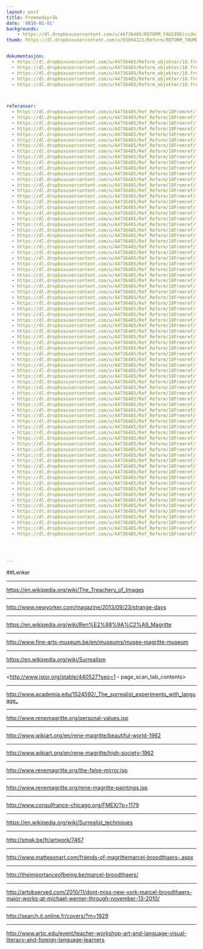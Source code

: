 ```yaml
---
layout: post
title: Fremmedspråk
date: '0018-01-01'
backgrounds:
    - https://dl.dropboxusercontent.com/u/44736485/REFORM_FAGSIDE(side2)/18.Fremmedspraak2m.jpg
thumb: https://dl.dropboxusercontent.com/u/65894221/Reform/REFORM_THUMBNAILS/18.Fremmedspraak.jpg


dokumentasjon:
  - https://dl.dropboxusercontent.com/u/44736485/Reform_objekter/18.frem1.jpg
  - https://dl.dropboxusercontent.com/u/44736485/Reform_objekter/18.frem2.jpg
  - https://dl.dropboxusercontent.com/u/44736485/Reform_objekter/18.frem3.jpg
  - https://dl.dropboxusercontent.com/u/44736485/Reform_objekter/18.frem4.jpg
  - https://dl.dropboxusercontent.com/u/44736485/Reform_objekter/18.frem5.jpg
  


referanser:
  - https://dl.dropboxusercontent.com/u/44736485/Ref_Reform/18Fremref/fremref01.jpg
  - https://dl.dropboxusercontent.com/u/44736485/Ref_Reform/18Fremref/fremref02.jpg
  - https://dl.dropboxusercontent.com/u/44736485/Ref_Reform/18Fremref/fremref03.jpg
  - https://dl.dropboxusercontent.com/u/44736485/Ref_Reform/18Fremref/fremref04.jpg
  - https://dl.dropboxusercontent.com/u/44736485/Ref_Reform/18Fremref/fremref04b.jpg
  - https://dl.dropboxusercontent.com/u/44736485/Ref_Reform/18Fremref/fremref05.jpg
  - https://dl.dropboxusercontent.com/u/44736485/Ref_Reform/18Fremref/fremref06.jpg
  - https://dl.dropboxusercontent.com/u/44736485/Ref_Reform/18Fremref/fremref06b.jpg
  - https://dl.dropboxusercontent.com/u/44736485/Ref_Reform/18Fremref/fremref07.jpg
  - https://dl.dropboxusercontent.com/u/44736485/Ref_Reform/18Fremref/fremref08.jpg
  - https://dl.dropboxusercontent.com/u/44736485/Ref_Reform/18Fremref/fremref09.jpg
  - https://dl.dropboxusercontent.com/u/44736485/Ref_Reform/18Fremref/fremref10.jpg
  - https://dl.dropboxusercontent.com/u/44736485/Ref_Reform/18Fremref/fremref11.jpg
  - https://dl.dropboxusercontent.com/u/44736485/Ref_Reform/18Fremref/fremref11b.jpg
  - https://dl.dropboxusercontent.com/u/44736485/Ref_Reform/18Fremref/fremref11c.jpg
  - https://dl.dropboxusercontent.com/u/44736485/Ref_Reform/18Fremref/fremref11d.jpg
  - https://dl.dropboxusercontent.com/u/44736485/Ref_Reform/18Fremref/fremref12.jpg
  - https://dl.dropboxusercontent.com/u/44736485/Ref_Reform/18Fremref/fremref13.jpg
  - https://dl.dropboxusercontent.com/u/44736485/Ref_Reform/18Fremref/fremref14.jpg
  - https://dl.dropboxusercontent.com/u/44736485/Ref_Reform/18Fremref/fremref14b.jpg
  - https://dl.dropboxusercontent.com/u/44736485/Ref_Reform/18Fremref/fremref15.jpg
  - https://dl.dropboxusercontent.com/u/44736485/Ref_Reform/18Fremref/fremref16.jpg
  - https://dl.dropboxusercontent.com/u/44736485/Ref_Reform/18Fremref/fremref16b.jpg
  - https://dl.dropboxusercontent.com/u/44736485/Ref_Reform/18Fremref/fremref17.jpg
  - https://dl.dropboxusercontent.com/u/44736485/Ref_Reform/18Fremref/fremref18.jpg
  - https://dl.dropboxusercontent.com/u/44736485/Ref_Reform/18Fremref/fremref18b.jpg
  - https://dl.dropboxusercontent.com/u/44736485/Ref_Reform/18Fremref/fremref19.jpg
  - https://dl.dropboxusercontent.com/u/44736485/Ref_Reform/18Fremref/fremref20.jpg
  - https://dl.dropboxusercontent.com/u/44736485/Ref_Reform/18Fremref/fremref21.jpg
  - https://dl.dropboxusercontent.com/u/44736485/Ref_Reform/18Fremref/fremref21b.jpg
  - https://dl.dropboxusercontent.com/u/44736485/Ref_Reform/18Fremref/fremref22.jpg
  - https://dl.dropboxusercontent.com/u/44736485/Ref_Reform/18Fremref/fremref23.jpg
  - https://dl.dropboxusercontent.com/u/44736485/Ref_Reform/18Fremref/fremref24.jpg
  - https://dl.dropboxusercontent.com/u/44736485/Ref_Reform/18Fremref/fremref25.jpg
  - https://dl.dropboxusercontent.com/u/44736485/Ref_Reform/18Fremref/fremref26.jpg
  - https://dl.dropboxusercontent.com/u/44736485/Ref_Reform/18Fremref/fremref27.jpg
  - https://dl.dropboxusercontent.com/u/44736485/Ref_Reform/18Fremref/fremref28.jpg
  - https://dl.dropboxusercontent.com/u/44736485/Ref_Reform/18Fremref/fremref28b.jpg
  - https://dl.dropboxusercontent.com/u/44736485/Ref_Reform/18Fremref/fremref29.jpg
  - https://dl.dropboxusercontent.com/u/44736485/Ref_Reform/18Fremref/fremref30.jpg
  - https://dl.dropboxusercontent.com/u/44736485/Ref_Reform/18Fremref/fremref31.jpg
  - https://dl.dropboxusercontent.com/u/44736485/Ref_Reform/18Fremref/fremref32.jpg
  - https://dl.dropboxusercontent.com/u/44736485/Ref_Reform/18Fremref/fremref34.jpg
  - https://dl.dropboxusercontent.com/u/44736485/Ref_Reform/18Fremref/fremref34b.jpg
  - https://dl.dropboxusercontent.com/u/44736485/Ref_Reform/18Fremref/fremref35.jpg
  - https://dl.dropboxusercontent.com/u/44736485/Ref_Reform/18Fremref/fremref35b.jpg
  - https://dl.dropboxusercontent.com/u/44736485/Ref_Reform/18Fremref/fremref36.jpg
  - https://dl.dropboxusercontent.com/u/44736485/Ref_Reform/18Fremref/fremref36b.jpg
  - https://dl.dropboxusercontent.com/u/44736485/Ref_Reform/18Fremref/fremref37.jpg
  - https://dl.dropboxusercontent.com/u/44736485/Ref_Reform/18Fremref/fremref38.jpg
  - https://dl.dropboxusercontent.com/u/44736485/Ref_Reform/18Fremref/fremref39.jpg
  - https://dl.dropboxusercontent.com/u/44736485/Ref_Reform/18Fremref/fremref39b.jpg
  - https://dl.dropboxusercontent.com/u/44736485/Ref_Reform/18Fremref/fremref39c.jpg
  - https://dl.dropboxusercontent.com/u/44736485/Ref_Reform/18Fremref/fremref40.jpg
  - https://dl.dropboxusercontent.com/u/44736485/Ref_Reform/18Fremref/fremref41.jpg
  - https://dl.dropboxusercontent.com/u/44736485/Ref_Reform/18Fremref/fremref42.jpg
  - https://dl.dropboxusercontent.com/u/44736485/Ref_Reform/18Fremref/fremref43.jpg
  - https://dl.dropboxusercontent.com/u/44736485/Ref_Reform/18Fremref/fremref44.jpg
  - https://dl.dropboxusercontent.com/u/44736485/Ref_Reform/18Fremref/fremref45.jpg
  - https://dl.dropboxusercontent.com/u/44736485/Ref_Reform/18Fremref/fremref46.jpg
  - https://dl.dropboxusercontent.com/u/44736485/Ref_Reform/18Fremref/fremref47.jpg
  - https://dl.dropboxusercontent.com/u/44736485/Ref_Reform/18Fremref/fremref48.jpg
  - https://dl.dropboxusercontent.com/u/44736485/Ref_Reform/18Fremref/fremref49.jpg
  - https://dl.dropboxusercontent.com/u/44736485/Ref_Reform/18Fremref/fremref50.jpg
  - https://dl.dropboxusercontent.com/u/44736485/Ref_Reform/18Fremref/fremref50b.jpg
  - https://dl.dropboxusercontent.com/u/44736485/Ref_Reform/18Fremref/fremref50c.jpg
  - https://dl.dropboxusercontent.com/u/44736485/Ref_Reform/18Fremref/fremref51.jpg
  - https://dl.dropboxusercontent.com/u/44736485/Ref_Reform/18Fremref/fremref52.jpg
  - https://dl.dropboxusercontent.com/u/44736485/Ref_Reform/18Fremref/fremref53.jpg
  - https://dl.dropboxusercontent.com/u/44736485/Ref_Reform/18Fremref/fremref54.jpg
  - https://dl.dropboxusercontent.com/u/44736485/Ref_Reform/18Fremref/fremref54b.jpg
  - https://dl.dropboxusercontent.com/u/44736485/Ref_Reform/18Fremref/fremref54c.jpg
  - https://dl.dropboxusercontent.com/u/44736485/Ref_Reform/18Fremref/fremref54d.jpg
  - https://dl.dropboxusercontent.com/u/44736485/Ref_Reform/18Fremref/fremref54e.jpg
  - https://dl.dropboxusercontent.com/u/44736485/Ref_Reform/18Fremref/fremref54f.jpg
  - https://dl.dropboxusercontent.com/u/44736485/Ref_Reform/18Fremref/fremref55.jpg
  



---
```



##Lenker

* * *
<https://en.wikipedia.org/wiki/The_Treachery_of_Images>

* * *
<http://www.newyorker.com/magazine/2013/09/23/strange-days>

* * *
<https://en.wikipedia.org/wiki/Ren%E2%88%9A%C2%A9_Magritte>

* * *
<http://www.fine-arts-museum.be/en/museums/musee-magritte-museum>

* * *
<https://en.wikipedia.org/wiki/Surrealism>

* * *
<http://www.jstor.org/stable/440527?seq=1 - page_scan_tab_contents>

* * *
<http://www.academia.edu/1524592/_The_surrealist_experiments_with_language_>

* * *
<http://www.renemagritte.org/personal-values.jsp>

* * *
<http://www.wikiart.org/en/rene-magritte/beautiful-world-1962>

* * *
<http://www.wikiart.org/en/rene-magritte/high-society-1962>

* * *
<http://www.renemagritte.org/the-false-mirror.jsp>

* * *
<http://www.renemagritte.org/rene-magritte-paintings.jsp>

* * *
<http://www.consulfrance-chicago.org/FMEX/?p=1179>

* * *
<https://en.wikipedia.org/wiki/Surrealist_techniques>

* * *
<http://smak.be/fr/artwork/7467>

* * *
<http://www.mattesonart.com/friends-of-magrittemarcel-broodthaers-.aspx>

* * *
<http://theimportanceofbeing.be/marcel-broodthaers/>

* * *
<http://artobserved.com/2010/11/dont-miss-new-york-marcel-broodthaers-major-works-at-michael-werner-through-november-13-2010/>

* * *
<http://search.it.online.fr/covers/?m=1929>

* * *
<http://www.artic.edu/event/teacher-workshop-art-and-language-visual-literacy-and-foreign-language-learners>

